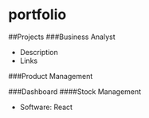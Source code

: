 # portfolio

##Projects
###Business Analyst
- Description
- Links

###Product Management

###Dashboard
####Stock Management
- Software: React
